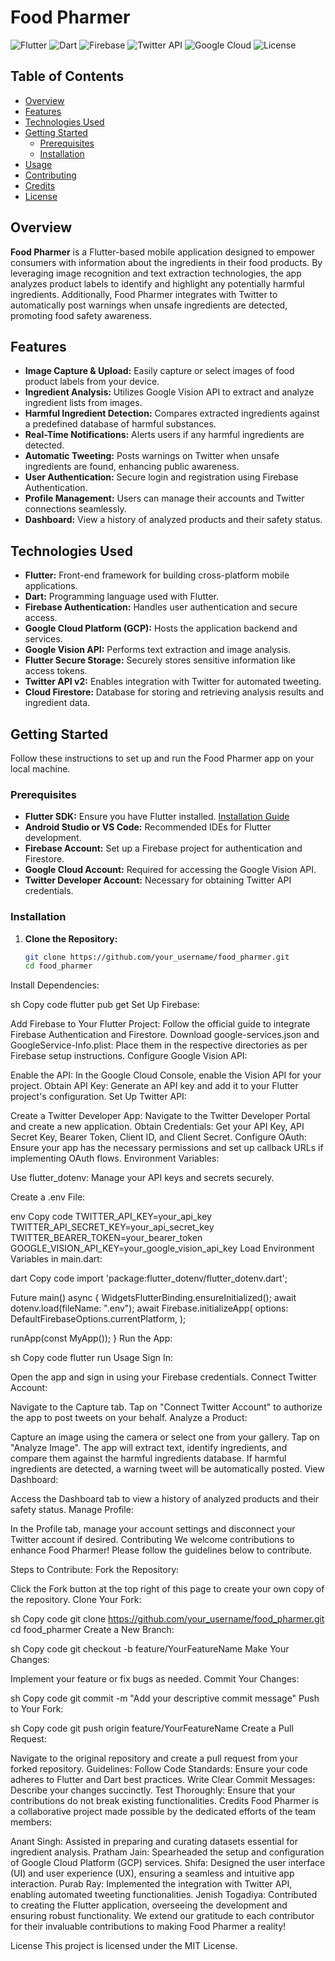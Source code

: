 # Food Pharmer

![Flutter](https://img.shields.io/badge/Flutter-02569B?logo=flutter&logoColor=white)
![Dart](https://img.shields.io/badge/Dart-0175C2?logo=dart&logoColor=white)
![Firebase](https://img.shields.io/badge/Firebase-FFCA28?logo=firebase&logoColor=white)
![Twitter API](https://img.shields.io/badge/Twitter_API-1DA1F2?logo=twitter&logoColor=white)
![Google Cloud](https://img.shields.io/badge/Google_Cloud-4285F4?logo=google-cloud&logoColor=white)
![License](https://img.shields.io/badge/License-MIT-blue.svg)

## Table of Contents

- [Overview](#overview)
- [Features](#features)
- [Technologies Used](#technologies-used)
- [Getting Started](#getting-started)
  - [Prerequisites](#prerequisites)
  - [Installation](#installation)
- [Usage](#usage)
- [Contributing](#contributing)
- [Credits](#credits)
- [License](#license)

## Overview

**Food Pharmer** is a Flutter-based mobile application designed to empower consumers with information about the ingredients in their food products. By leveraging image recognition and text extraction technologies, the app analyzes product labels to identify and highlight any potentially harmful ingredients. Additionally, Food Pharmer integrates with Twitter to automatically post warnings when unsafe ingredients are detected, promoting food safety awareness.

## Features

- **Image Capture & Upload:** Easily capture or select images of food product labels from your device.
- **Ingredient Analysis:** Utilizes Google Vision API to extract and analyze ingredient lists from images.
- **Harmful Ingredient Detection:** Compares extracted ingredients against a predefined database of harmful substances.
- **Real-Time Notifications:** Alerts users if any harmful ingredients are detected.
- **Automatic Tweeting:** Posts warnings on Twitter when unsafe ingredients are found, enhancing public awareness.
- **User Authentication:** Secure login and registration using Firebase Authentication.
- **Profile Management:** Users can manage their accounts and Twitter connections seamlessly.
- **Dashboard:** View a history of analyzed products and their safety status.

## Technologies Used

- **Flutter:** Front-end framework for building cross-platform mobile applications.
- **Dart:** Programming language used with Flutter.
- **Firebase Authentication:** Handles user authentication and secure access.
- **Google Cloud Platform (GCP):** Hosts the application backend and services.
- **Google Vision API:** Performs text extraction and image analysis.
- **Flutter Secure Storage:** Securely stores sensitive information like access tokens.
- **Twitter API v2:** Enables integration with Twitter for automated tweeting.
- **Cloud Firestore:** Database for storing and retrieving analysis results and ingredient data.

## Getting Started

Follow these instructions to set up and run the Food Pharmer app on your local machine.

### Prerequisites

- **Flutter SDK:** Ensure you have Flutter installed. [Installation Guide](https://flutter.dev/docs/get-started/install)
- **Android Studio or VS Code:** Recommended IDEs for Flutter development.
- **Firebase Account:** Set up a Firebase project for authentication and Firestore.
- **Google Cloud Account:** Required for accessing the Google Vision API.
- **Twitter Developer Account:** Necessary for obtaining Twitter API credentials.

### Installation

1. **Clone the Repository:**

   ```sh
   git clone https://github.com/your_username/food_pharmer.git
   cd food_pharmer
Install Dependencies:

sh
Copy code
flutter pub get
Set Up Firebase:

Add Firebase to Your Flutter Project: Follow the official guide to integrate Firebase Authentication and Firestore.
Download google-services.json and GoogleService-Info.plist: Place them in the respective directories as per Firebase setup instructions.
Configure Google Vision API:

Enable the API: In the Google Cloud Console, enable the Vision API for your project.
Obtain API Key: Generate an API key and add it to your Flutter project's configuration.
Set Up Twitter API:

Create a Twitter Developer App: Navigate to the Twitter Developer Portal and create a new application.
Obtain Credentials: Get your API Key, API Secret Key, Bearer Token, Client ID, and Client Secret.
Configure OAuth: Ensure your app has the necessary permissions and set up callback URLs if implementing OAuth flows.
Environment Variables:

Use flutter_dotenv: Manage your API keys and secrets securely.

Create a .env File:

env
Copy code
TWITTER_API_KEY=your_api_key
TWITTER_API_SECRET_KEY=your_api_secret_key
TWITTER_BEARER_TOKEN=your_bearer_token
GOOGLE_VISION_API_KEY=your_google_vision_api_key
Load Environment Variables in main.dart:

dart
Copy code
import 'package:flutter_dotenv/flutter_dotenv.dart';

Future<void> main() async {
  WidgetsFlutterBinding.ensureInitialized();
  await dotenv.load(fileName: ".env");
  await Firebase.initializeApp(
    options: DefaultFirebaseOptions.currentPlatform,
  );

  runApp(const MyApp());
}
Run the App:

sh
Copy code
flutter run
Usage
Sign In:

Open the app and sign in using your Firebase credentials.
Connect Twitter Account:

Navigate to the Capture tab.
Tap on "Connect Twitter Account" to authorize the app to post tweets on your behalf.
Analyze a Product:

Capture an image using the camera or select one from your gallery.
Tap on "Analyze Image".
The app will extract text, identify ingredients, and compare them against the harmful ingredients database.
If harmful ingredients are detected, a warning tweet will be automatically posted.
View Dashboard:

Access the Dashboard tab to view a history of analyzed products and their safety status.
Manage Profile:

In the Profile tab, manage your account settings and disconnect your Twitter account if desired.
Contributing
We welcome contributions to enhance Food Pharmer! Please follow the guidelines below to contribute.

Steps to Contribute:
Fork the Repository:

Click the Fork button at the top right of this page to create your own copy of the repository.
Clone Your Fork:

sh
Copy code
git clone https://github.com/your_username/food_pharmer.git
cd food_pharmer
Create a New Branch:

sh
Copy code
git checkout -b feature/YourFeatureName
Make Your Changes:

Implement your feature or fix bugs as needed.
Commit Your Changes:

sh
Copy code
git commit -m "Add your descriptive commit message"
Push to Your Fork:

sh
Copy code
git push origin feature/YourFeatureName
Create a Pull Request:

Navigate to the original repository and create a pull request from your forked repository.
Guidelines:
Follow Code Standards: Ensure your code adheres to Flutter and Dart best practices.
Write Clear Commit Messages: Describe your changes succinctly.
Test Thoroughly: Ensure that your contributions do not break existing functionalities.
Credits
Food Pharmer is a collaborative project made possible by the dedicated efforts of the team members:

Anant Singh: Assisted in preparing and curating datasets essential for ingredient analysis.
Pratham Jain: Spearheaded the setup and configuration of Google Cloud Platform (GCP) services.
Shifa: Designed the user interface (UI) and user experience (UX), ensuring a seamless and intuitive app interaction.
Purab Ray: Implemented the integration with Twitter API, enabling automated tweeting functionalities.
Jenish Togadiya: Contributed to creating the Flutter application, overseeing the development and ensuring robust functionality.
We extend our gratitude to each contributor for their invaluable contributions to making Food Pharmer a reality!

License
This project is licensed under the MIT License.
